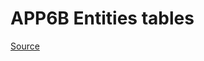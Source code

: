 # APP6B Entities tables
[Source](https://www.spatialillusions.com/milsymbol/docs/milsymbol-APP6b.html)
